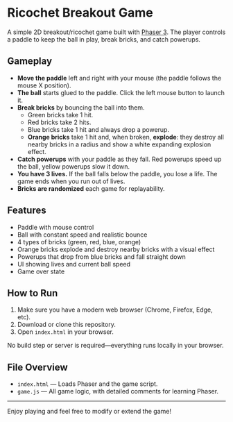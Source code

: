 # Ricochet Breakout Game

A simple 2D breakout/ricochet game built with [Phaser 3](https://phaser.io/). The player controls a paddle to keep the ball in play, break bricks, and catch powerups.

## Gameplay

- **Move the paddle** left and right with your mouse (the paddle follows the mouse X position).
- **The ball** starts glued to the paddle. Click the left mouse button to launch it.
- **Break bricks** by bouncing the ball into them.
  - Green bricks take 1 hit.
  - Red bricks take 2 hits.
  - Blue bricks take 1 hit and always drop a powerup.
  - **Orange bricks** take 1 hit and, when broken, **explode**: they destroy all nearby bricks in a radius and show a white expanding explosion effect.
- **Catch powerups** with your paddle as they fall. Red powerups speed up the ball, yellow powerups slow it down.
- **You have 3 lives.** If the ball falls below the paddle, you lose a life. The game ends when you run out of lives.
- **Bricks are randomized** each game for replayability.

## Features

- Paddle with mouse control
- Ball with constant speed and realistic bounce
- 4 types of bricks (green, red, blue, orange)
- Orange bricks explode and destroy nearby bricks with a visual effect
- Powerups that drop from blue bricks and fall straight down
- UI showing lives and current ball speed
- Game over state

## How to Run

1. Make sure you have a modern web browser (Chrome, Firefox, Edge, etc).
2. Download or clone this repository.
3. Open `index.html` in your browser.

No build step or server is required—everything runs locally in your browser.

## File Overview

- `index.html` — Loads Phaser and the game script.
- `game.js` — All game logic, with detailed comments for learning Phaser.

---

Enjoy playing and feel free to modify or extend the game!
